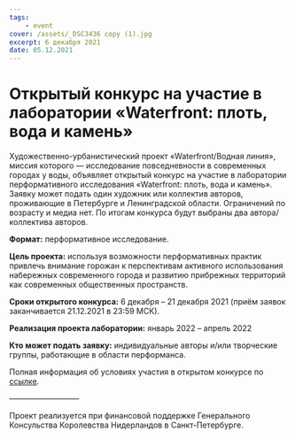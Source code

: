 ```yaml
---
tags:
    - event
cover: /assets/_DSC3436 copy (1).jpg
excerpt: 6 декабря 2021
date: 05.12.2021
---
```


# Открытый конкурс на участие в лаборатории «Waterfront: плоть, вода и камень»

Художественно-урбанистический проект «Waterfront/Водная линия», миссия которого — исследование повседневности в современных городах у воды, объявляет открытый 
конкурс на участие в лаборатории перформативного исследования «Waterfront: плоть, вода и камень». Заявку может подать один художник или коллектив авторов, 
проживающие в Петербурге и Ленинградской области. Ограничений по возрасту и медиа нет. По итогам конкурса будут выбраны два автора/коллектива авторов. 

**Формат:** перформативное исследование.

**Цель проекта:** используя возможности перформативных практик привлечь внимание горожан к перспективам активного использования набережных современного города и 
развитию прибрежных территорий как современных общественных пространств.

**Сроки открытого конкурса:** 6 декабря – 21 декабря 2021 (приём заявок заканчивается 21.12.2021 в 23:59 МСК).

**Реализация проекта лаборатории:** январь 2022 – апрель 2022

**Кто может подать заявку:** индивидуальные авторы и/или творческие группы, работающие в области перформанса.

Полная информация об условиях участия в открытом конкурсе по [ссылке](https://waterfront.tools/perf_lab). 


—————————


Проект реализуется при финансовой поддержке Генерального Консульства Королевства Нидерландов в Санкт-Петербурге.

